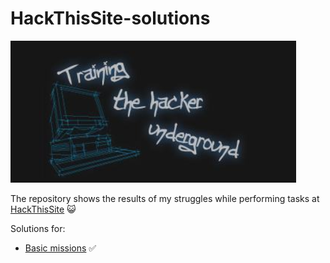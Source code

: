 # HackThisSite-solutions

![alt text](logo.png)

The repository shows the results of my struggles while performing tasks at [HackThisSite](https://www.hackthissite.org/) 😺

Solutions for:
* [Basic missions](https://github.com/Kosia2000/HackThisSite-solutions/tree/master/Basic) ✅
